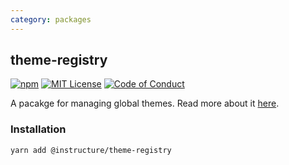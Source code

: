```yaml
---
category: packages
---
```


## theme-registry

[![npm][npm]][npm-url]
[![MIT License][license-badge]][license]
[![Code of Conduct][coc-badge]][coc]

A pacakge for managing global themes.
Read more about it [here](/#ThemeRegistry).

### Installation

```sh
yarn add @instructure/theme-registry
```

[npm]: https://img.shields.io/npm/v/@instructure/theme-registry.svg
[npm-url]: https://npmjs.com/package/@instructure/theme-registry
[license-badge]: https://img.shields.io/npm/l/instructure-ui.svg?style=flat-square
[license]: https://github.com/instructure/instructure-ui/blob/master/LICENSE
[coc-badge]: https://img.shields.io/badge/code%20of-conduct-ff69b4.svg?style=flat-square
[coc]: https://github.com/instructure/instructure-ui/blob/master/CODE_OF_CONDUCT.md
